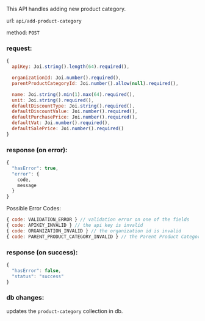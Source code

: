 This API handles adding new product category.

url: `api/add-product-category`

method: `POST`

### request: 
```js
{
  apiKey: Joi.string().length(64).required(),

  organizationId: Joi.number().required(),
  parentProductCategoryId: Joi.number().allow(null).required(),

  name: Joi.string().min(1).max(64).required(),
  unit: Joi.string().required(),
  defaultDiscountType: Joi.string().required(),
  defaultDiscountValue: Joi.number().required(),
  defaultPurchasePrice: Joi.number().required(),
  defaultVat: Joi.number().required(),
  defaultSalePrice: Joi.number().required()
}
```

### response (on error):
```js
{
  "hasError": true,
  "error": {
    code,
    message
  }
}
```

Possible Error Codes:
```js
{ code: VALIDATION_ERROR } // validation error on one of the fields
{ code: APIKEY_INVALID } // the api key is invalid
{ code: ORGANIZATION_INVALID } // the organization id is invalid
{ code: PARENT_PRODUCT_CATEGORY_INVALID } // the Parent Product Category is invalid
```

### response (on success):
```js
{
  "hasError": false,
  "status": "success"
}
```

### db changes:
updates the `product-category` collection in db.
